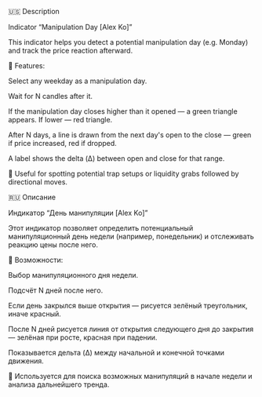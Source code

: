 🇺🇸 Description

Indicator “Manipulation Day [Alex Ko]”

This indicator helps you detect a potential manipulation day (e.g. Monday) and track the price reaction afterward.

📌 Features:

Select any weekday as a manipulation day.

Wait for N candles after it.

If the manipulation day closes higher than it opened — a green triangle appears. If lower — red triangle.

After N days, a line is drawn from the next day's open to the close — green if price increased, red if dropped.

A label shows the delta (Δ) between open and close for that range.

🧠 Useful for spotting potential trap setups or liquidity grabs followed by directional moves.

🇷🇺 Описание

Индикатор “День манипуляции [Alex Ko]”

Этот индикатор позволяет определить потенциальный манипуляционный день недели (например, понедельник) и отслеживать реакцию цены после него.

📌 Возможности:

Выбор манипуляционного дня недели.

Подсчёт N дней после него.

Если день закрылся выше открытия — рисуется зелёный треугольник, иначе красный.

После N дней рисуется линия от открытия следующего дня до закрытия — зелёная при росте, красная при падении.

Показывается дельта (Δ) между начальной и конечной точками движения.

🧠 Используется для поиска возможных манипуляций в начале недели и анализа дальнейшего тренда.

